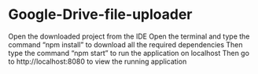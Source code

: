 # Google-Drive-file-uploader
Open the downloaded project from the IDE
Open the terminal and type the command “npm install” to download all the required dependencies
Then type the command “npm start” to run the application on localhost
Then go to http://localhost:8080 to view the running application 
